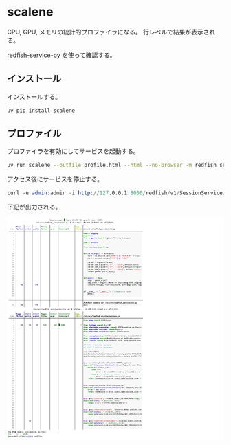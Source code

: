 # scalene

CPU, GPU, メモリの統計的プロファイラになる。
行レベルで結果が表示される。

[redfish-service-py](https://github.com/9506hqwy/redfish-service-py) を使って確認する。

## インストール

インストールする。

```sh
uv pip install scalene
```

## プロファイル

プロファイラを有効にしてサービスを起動する。

```sh
uv run scalene --outfile profile.html --html --no-browser -m redfish_service
```

アクセス後にサービスを停止する。

```s
curl -u admin:admin -i http://127.0.0.1:8000/redfish/v1/SessionService/Sessions
```

下記が出力される。

![scalene の可視化](../_static/image/scalene.png "scalene の可視化")

